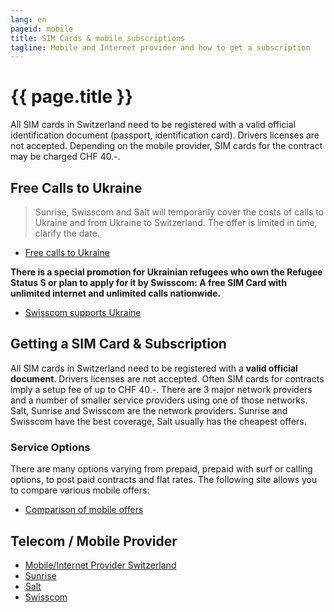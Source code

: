 ```yaml
---
lang: en
pageid: mobile
title: SIM Cards & mobile subscriptions
tagline: Mobile and Internet provider and how to get a subscription
---
```

# {{ page.title }}

All SIM cards in Switzerland need to be registered with a valid official identification document (passport, identification card). 
Drivers licenses are not accepted. 
Depending on the mobile provider, SIM cards for the contract may be charged CHF 40.-.

## Free Calls to Ukraine
> Sunrise, Swisscom and Salt will temporarily cover the costs of calls to Ukraine and from Ukraine to Switzerland. The offer is limited in time, clarify the date.
- [Free calls to Ukraine](https://www.blick.ch/wirtschaft/anrufe-und-roaming-kostenlos-swisscom-sunrise-und-salt-unterstuetzen-die-ukraine-id17279915.html)


**There is a special promotion for Ukrainian refugees who own the Refugee Status S or plan to apply for it by Swisscom:
A free SIM Card with unlimited internet and unlimited calls nationwide.**
- [Swisscom supports Ukraine](https://www.swisscom.ch/de/privatkunden/ukraine-ukr.html)



## Getting a SIM Card & Subscription
All SIM cards in Switzerland need to be registered with a **valid official document**. 
Drivers licenses are not accepted. Often SIM cards for contracts imply a setup fee of up to CHF 40.-.
There are 3 major network providers and a number of smaller service providers using one of those networks. 
Salt, Sunrise and Swisscom are the network providers. 
Sunrise and Swisscom have the best coverage, Salt usually has the cheapest offers. 

### Service Options
There are many options varying from prepaid, prepaid with surf or calling options, to post paid contracts and flat rates. 
The following site allows you to compare various mobile offers:

- [Comparison of mobile offers](https://www.dschungelkompass.ch)


## Telecom / Mobile Provider
- [Mobile/Internet Provider Switzerland](https://www.providerliste.ch/provider/mobile.html)
- [Sunrise](https://www.sunrise.ch/en/home)
- [Salt](https://fiber.salt.ch/en)
- [Swisscom](https://www.swisscom.ch/en/residential.html)



